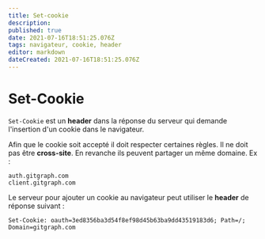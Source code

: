 ```yaml
---
title: Set-cookie
description: 
published: true
date: 2021-07-16T18:51:25.076Z
tags: navigateur, cookie, header
editor: markdown
dateCreated: 2021-07-16T18:51:25.076Z
---
```


# Set-Cookie

`Set-Cookie` est un **header** dans la réponse du serveur qui demande l'insertion d'un cookie dans le navigateur.

Afin que le cookie soit accepté il doit respecter certaines règles. Il ne doit pas être **cross-site**. En revanche ils peuvent partager un même domaine. Ex :

```
auth.gitgraph.com
client.gitgraph.com
```

Le serveur pour ajouter un cookie au navigateur peut utiliser le **header** de réponse suivant :

```
Set-Cookie: oauth=3ed8356ba3d54f8ef98d45b63ba9dd43519183d6; Path=/; Domain=gitgraph.com
```